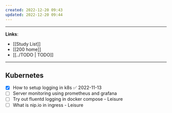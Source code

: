```yaml
---
created: 2022-12-20 09:43
updated: 2022-12-20 09:44
---
```

---
**Links**: 
- [[Study List]]
- [[200 home]]
- [[../TODO | TODO]]

---
## Kubernetes
- [x] How to setup logging in k8s ✅ 2022-11-13
- [ ] Server monitoring using prometheus and grafana
- [ ] Try out fluentd logging in docker compose - Leisure
- [ ] What is nip.io in ingress - Leisure